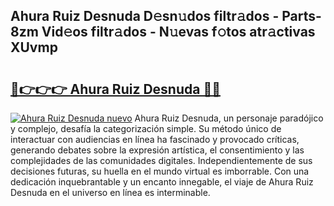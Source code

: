 ## Ahura Ruiz Desnuda D𝚎sn𝚞dos filtr𝚊dos - Parts-8zm Vid𝚎os filtr𝚊dos - N𝚞evas f𝚘tos atr𝚊ctivas XUvmp

# <h2><a href="http://mb6qo5.tromn.icu/?c=Ahura+Ruiz+Desnuda">🔗👉👉👉 Ahura Ruiz Desnuda 🔗🔗</a></h2>

[![Ahura Ruiz Desnuda nuevo](https://i.imgur.com/pEAQMta.gif)](http://mb6qo5.tromn.icu/?c=Ahura+Ruiz+Desnuda)
Ahura Ruiz Desnuda, un personaje paradójico y complejo, desafía la categorización simple. Su método único de interactuar con audiencias en línea ha fascinado y provocado críticas, generando debates sobre la expresión artística, el consentimiento y las complejidades de las comunidades digitales. Independientemente de sus decisiones futuras, su huella en el mundo virtual es imborrable. Con una dedicación inquebrantable y un encanto innegable, el viaje de Ahura Ruiz Desnuda en el universo en línea es interminable.

